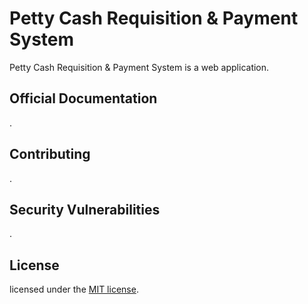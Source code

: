 # Petty Cash Requisition & Payment System

Petty Cash Requisition & Payment System is a web application.

## Official Documentation

.
## Contributing

.

## Security Vulnerabilities

.

## License

licensed under the [MIT license](http://opensource.org/licenses/MIT).
